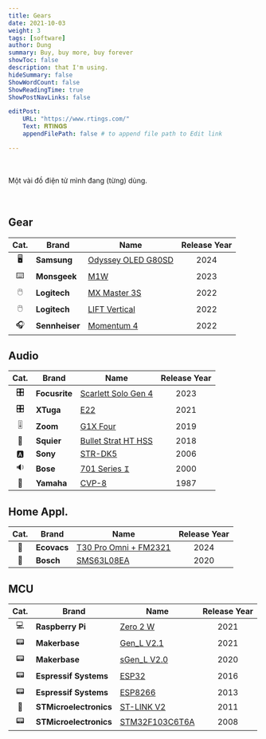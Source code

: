 ```yaml
---
title: Gears
date: 2021-10-03
weight: 3
tags: [software]
author: Dung
summary: Buy, buy more, buy forever
showToc: false
description: that I'm using.
hideSummary: false
ShowWordCount: false
ShowReadingTime: true
ShowPostNavLinks: false

editPost:
    URL: "https://www.rtings.com/"
    Text: 𝐑𝐓𝐈𝐍𝐆𝐒
    appendFilePath: false # to append file path to Edit link

---
```

\
\
Một vài đồ điện tử mình đang (từng) dùng.
\
\
​
## Gear
|Cat. | Brand            | Name                                                                                                                           | Release Year|
|:---:| --------         | -------                                                                                                                        | :--:|
|🖥️  | **Samsung**      | [Odyssey OLED G80SD](https://www.samsung.com/us/monitors/gaming/32-inch-odyssey-oled-g8-4k-uhd-240hz-g-sync-sku-ls32dg800snxza) |2024|
|️⌨️  | **Monsgeek**     | [M1W](https://www.monsgeek.com/product/m1w-fully-assembled)                                                                     |2023|
|🖱️  | **Logitech**     | [MX Master 3S](https://www.logitech.com/en-us/shop/p/mx-master-3s)                                                              |2022|
|🖱️  | **Logitech**     | [LIFT Vertical](https://www.logitech.com/en-us/shop/p/lift-vertical-ergonomic-mouse)                                            |2022|
|🎧  | **Sennheiser**   | [Momentum 4](https://www.sennheiser-hearing.com/en-UK/p/momentum-4-wireless)                                                    |2022|

## Audio
|Cat. | Brand            | Name                                                                                                                           | Release Year|
|:---:| --------         | -------                                                                                                                        | :--:|
|🎛️  | **Focusrite**    | [Scarlett Solo Gen 4](https://focusrite.com/products/scarlett-solo)                                                             |2023|
|🎛️  | **XTuga**        | [E22](https://www.xtuga-audio.com/product-xtuga-e22-best-usb-xlr-audio-interface-for-mac-windows)                               |2021|
|🎚️  | **Zoom**         | [G1X Four](https://zoomcorp.com/en/us/multi-effects/guitar-effects/g1-four-g1x-four)                                            |2019|
|🎸  | **Squier**       | [Bullet Strat HT HSS](https://intl.fender.com/products/bullet-stratocaster-ht-hss)                                              |2018|
|🅰️  | **Sony**         | [STR-DK5](https://www.sony-mea.com/en/electronics/support/audio-components-receivers-amplifiers/str-dk5/specifications)         |2006|
|🔉  | **Bose**         | [701 Series **𝙸**](https://reverb.com/item/64860432-bose-701-series-1-2000-black)                                               |2000|
|🎹  | **Yamaha**       | [CVP-8](https://uk.yamaha.com/en/musical-instruments/pianos/products/clavinova)                                                 |1987|

## Home Appl.
|Cat. | Brand            | Name                                                                                                                            | Release Year|
|:---:| --------         | -------                                                                                                                         | :--:|
|🤖  | **Ecovacs**      | [T30 Pro Omni + FM2321](https://www.ecovacs.com/au/deebot-robotic-vacuum-cleaner/deebot-t30-pro-omni-white)                     |2024|
|🫧  | **Bosch**        | [SMS63L08EA](https://www.bosch-home.in.th/en/mkt-product/SMS63L08EA)                                                            |2020|

## MCU
|Cat. | Brand                  | Name                                                                                                                                     | Release Year|
|:---:| --------               | -------                                                                                                                                  | :--:|
|💻  | **Raspberry Pi**       | [Zero 2 W](https://www.raspberrypi.com/products/raspberry-pi-zero-2-w)                                                                    |2021|
|📟  | **Makerbase**          | [Gen_L V2.1](https://makerbase3d.com/product/makerbase-mks-gen_l-2-1-3d-printer-parts-control-board-support-tmc2209-2208-uart-mode-gen-l) |2021|
|📟  | **Makerbase**          | [sGen_L V2.0](https://github.com/makerbase-mks/MKS-SGEN_L-V2)                                                                             |2020|
|📟  | **Espressif Systems**  | [ESP32](https://www.espressif.com/en/products/socs/esp32)                                                                                 |2016|
|📟  | **Espressif Systems**  | [ESP8266](https://www.espressif.com/en/products/socs/esp8266)                                                                             |2013|
|🔌  | **STMicroelectronics** | [ST-LINK V2](https://www.st.com/en/development-tools/st-link-v2.html)                                                                     |2011|
|📟  | **STMicroelectronics** | [STM32F103C6T6A](https://www.st.com/en/microcontrollers-microprocessors/stm32f103c6.html)                                                 |2008|